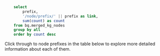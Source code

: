 
```sql nodes_by_prefix
    select 
        prefix,
        '/node/prefix/' || prefix as link,
        sum(count) as count
    from bq.merged_kg_nodes
    group by all
    order by count desc
```
Click through to node prefixes in the table below to explore more detailed information about each of them.

<DataTable data={nodes_by_prefix} link=link title='Nodes by Prefix' />
